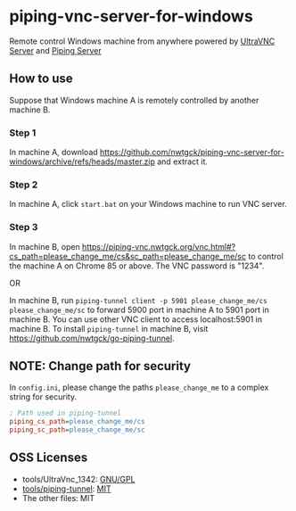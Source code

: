 # piping-vnc-server-for-windows

Remote control Windows machine from anywhere powered by [UltraVNC Server](https://www.uvnc.com/) and [Piping Server](https://github.com/nwtgck/piping-server)

## How to use

Suppose that Windows machine A is remotely controlled by another machine B.

### Step 1

In machine A, download <https://github.com/nwtgck/piping-vnc-server-for-windows/archive/refs/heads/master.zip> and extract it.

### Step 2

In machine A, click `start.bat` on your Windows machine to run VNC server.

### Step 3

In machine B, open <https://piping-vnc.nwtgck.org/vnc.html#?cs_path=please_change_me/cs&sc_path=please_change_me/sc> to control the machine A on Chrome 85 or above. The VNC password is "1234".

OR

In machine B, run `piping-tunnel client -p 5901 please_change_me/cs please_change_me/sc` to forward 5900 port in machine A to 5901 port in machine B. You can use other VNC client to access localhost:5901 in machine B. To install `piping-tunnel` in machine B, visit <https://github.com/nwtgck/go-piping-tunnel>.

## NOTE: Change path for security

In `config.ini`, please change the paths `please_change_me` to a complex string for security.

```ini
; Path used in piping-tunnel
piping_cs_path=please_change_me/cs
piping_sc_path=please_change_me/sc
```

## OSS Licenses

* tools/UltraVnc_1342: [GNU/GPL](https://github.com/ultravnc/UltraVNC/blob/main/LICENSE)
* [tools/piping-tunnel](https://github.com/nwtgck/go-piping-tunnel): [MIT](https://github.com/nwtgck/go-piping-tunnel/blob/develop/LICENSE)
* The other files: MIT
